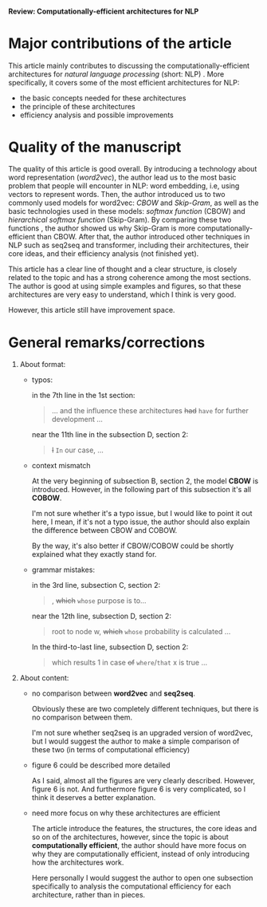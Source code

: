 #### Review: Computationally-efficient architectures for NLP

# Major contributions of the article

This article mainly contributes to discussing the computationally-efficient architectures for *natural language processing* (short: NLP) . More specifically, it covers some of the most efficient architectures for NLP: 

- the basic concepts needed for these architectures
- the principle of these architectures
- efficiency analysis and possible improvements



# Quality of the manuscript

  The quality of this article is good overall. By introducing a technology about word representation (*word2vec*), the author lead us to the most basic problem that people will encounter in NLP: word embedding, i.e, using vectors to represent words. Then, the author introduced us to two commonly used models for word2vec: *CBOW* and *Skip-Gram*, as well as the basic technologies used in these models: *softmax function* (CBOW) and *hierarchical softmax function* (Skip-Gram). By comparing these two functions , the author showed us why Skip-Gram is more computationally-efficient than CBOW.  After that, the author introduced other techniques in NLP such as seq2seq and transformer, including their architectures, their core ideas, and their efficiency analysis (not finished yet).

  This article has a clear line of thought and a clear structure, is closely related to the topic and has a strong coherence among the most sections. The author is good at using simple examples and figures, so that these architectures are very easy to understand, which I think is very good.

  However, this article still have improvement space.

# General remarks/corrections

1. About format:

   - typos:

     in the 7th line in the 1st section:

     > ... and the influence these architectures ~~had~~ `have` for further development ...

     near the 11th line in the subsection D, section 2:

     >  ~~I~~ `In` our case, ...

   - context mismatch

     At the very beginning of subsection B, section 2, the model **CBOW** is introduced. However, in the following part of this subsection it's all **COBOW**.

     I'm not sure whether it's a typo issue, but I would like to point it out here, I mean, if it's not a typo issue, the author should also explain the difference between CBOW and COBOW.

     By the way, it's also better if CBOW/COBOW could be shortly explained what they exactly stand for.

   - grammar mistakes:

     in the 3rd line, subsection C, section 2:

     > , ~~which~~ `whose` purpose is to...

     near the 12th line, subsection D, section 2:

     > root to node w, ~~which~~ `whose` probability is calculated ...

     In the third-to-last line, subsection D, section 2:

     > which results 1 in case ~~of~~ `where`/`that` x is true ...

2. About content:

   - no comparison between **word2vec** and **seq2seq**.

     Obviously these are two completely different techniques, but there is no comparison between them.

     I'm not sure whether seq2seq is an upgraded version of word2vec, but I would suggest the author to make a simple comparison of these two (in terms of computational efficiency)

   - figure 6 could be described more detailed

     As I said, almost all the figures are very clearly described. However, figure 6 is not. And furthermore figure 6 is very complicated, so I think it deserves a better explanation.

   - need more focus on why these architectures are efficient
     
     The article introduce the features, the structures, the core ideas and so on of the architectures, however,  since the topic is about **computationally efficient**, the author should have more focus on why they are computationally efficient, instead of only introducing how the architectures work.
     
     Here personally I would suggest the author to open one subsection specifically to analysis the computational efficiency for each architecture, rather than in pieces.
